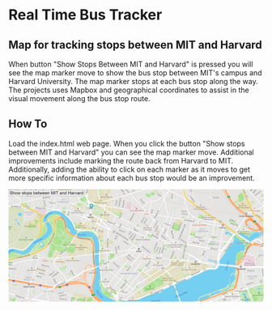 # Real Time Bus Tracker
## Map for tracking stops between MIT and Harvard

When button "Show Stops Between MIT and Harvard" is pressed you will see the map marker move to show the bus stop between MIT's campus and Harvard University. The map marker stops at each bus stop along the way. The projects uses Mapbox and geographical coordinates to assist in the visual movement along the bus stop route.

## How To

Load the index.html web page. When you click the button "Show stops between MIT and Harvard" you can see the map marker move. Additional improvements include marking the route back from Harvard to MIT. Additionally, adding the ability to click on each marker as it moves to get more specific information about each bus stop would be an improvement. 

<img src="Bustracker.png">
